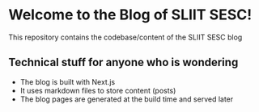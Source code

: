 # Welcome to the Blog of SLIIT SESC!

This repository contains the codebase/content of the SLIIT SESC blog

## Technical stuff for anyone who is wondering

- The blog is built with Next.js
- It uses markdown files to store content (posts)
- The blog pages are generated at the build time and served later
